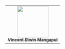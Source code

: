 <table>
  <tbody>
    <tr>
      <td align="center"><a href="https://github.com/Vincent4470/"><img src="https://avatars.githubusercontent.com/u/126325594?v=4?s=100" width="100px;" alt=""/><br /><sub><b>Vincent Etwin Mangapul</b></sub></a></td>
    </tr>
  </tbody>
</table>
